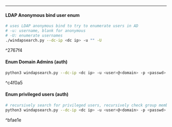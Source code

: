 -- -
#### LDAP Anonymous bind user enum
```bash
# uses LDAP anonymous bind to try to enumerate users in AD
# -u: username, blank for anonymous 
# -U: enumerate usernames
./windapsearch.py --dc-ip <dc ip> -u "" -U
```

^2767f4

#### Enum Domain Admins (auth)
```bash
python3 windapsearch.py --dc-ip <dc ip> -u <user>@<domain> -p <passwd> --da
```

^c4f0a5

#### Enum privileged users (auth)
```bash
# recursively search for privileged users, recursively check group membership
python3 windapsearch.py --dc-ip <dc ip> -u <user>@<domain> -p <passwd> -PU
```

^bfae1e
